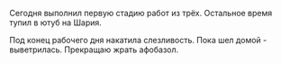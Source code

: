 Сегодня выполнил первую стадию работ из трёх.
Остальное время тупил в ютуб на Шария.

Под конец рабочего дня накатила слезливость. Пока шел домой - выветрилась.
Прекращаю жрать афобазол.